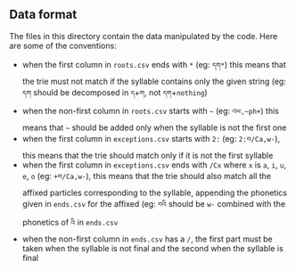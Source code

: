 ## Data format

The files in this directory contain the data manipulated by the code. Here are some of the conventions:

- when the first column in `roots.csv` ends with `*` (eg: `དག*`) this means that the trie must not match if the syllable contains only the given string (eg: `དག` should be decomposed in `ད`+`ག`, not `དག`+`nothing`)
- when the non-first column in `roots.csv` starts with `~` (eg: `འཕ,~ph+`) this means that `~` should be added only when the syllable is not the first one
- when the first column in `exceptions.csv` starts with `2:` (eg: `2:བ/Ca,w-`), this means that the trie should match only if it is not the first syllable
- when the first column in `exceptions.csv` ends with `/Cx` where `x` is `a`, `i`, `u`, `e`, `o` (eg: `+བ/Ca,w-`), this means that the trie should also match all the affixed particles corresponding to the syllable, appending the phonetics given in `ends.csv` for the affixed (eg: `བའི` should be `w-` combined with the phonetics of `འི` in `ends.csv` 
- when the non-first column in `ends.csv` has a `/`, the first part must be taken when the syllable is not final and the second when the syllable is final
